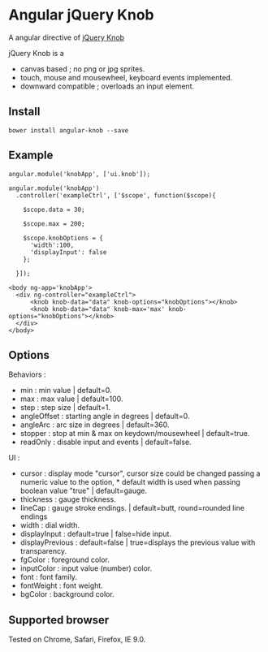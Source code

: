 Angular jQuery Knob
===================

A angular directive of [jQuery Knob](https://github.com/aterrien/jQuery-Knob/blob/master/js/jquery.knob.js)

jQuery Knob is a

* canvas based ; no png or jpg sprites.
* touch, mouse and mousewheel, keyboard events implemented.
* downward compatible ; overloads an input element.

## Install

```
bower install angular-knob --save
```

## Example

```
angular.module('knobApp', ['ui.knob']);

angular.module('knobApp')
  .controller('exampleCtrl', ['$scope', function($scope){

    $scope.data = 30;

    $scope.max = 200;

    $scope.knobOptions = {
      'width':100,
      'displayInput': false
    };

  }]);
```

```
<body ng-app='knobApp'>
  <div ng-controller="exampleCtrl">
      <knob knob-data="data" knob-options="knobOptions"></knob>
      <knob knob-data="data" knob-max='max' knob-options="knobOptions"></knob>
  </div>
</body>
```

## Options

Behaviors :

* min : min value | default=0.
* max : max value | default=100.
*  step : step size | default=1.
*  angleOffset : starting angle in degrees | default=0.
* angleArc : arc size in degrees | default=360.
* stopper : stop at min & max on keydown/mousewheel | default=true.
* readOnly : disable input and events | default=false.

UI :

* cursor : display mode "cursor", cursor size could be changed passing a numeric value to the option, * default width is used when passing boolean value "true" | default=gauge.
* thickness : gauge thickness.
* lineCap : gauge stroke endings. | default=butt, round=rounded line endings
* width : dial width.
* displayInput : default=true | false=hide input.
* displayPrevious : default=false | true=displays the previous value with transparency.
* fgColor : foreground color.
* inputColor : input value (number) color.
* font : font family.
* fontWeight : font weight.
* bgColor : background color.

## Supported browser

Tested on Chrome, Safari, Firefox, IE 9.0.
